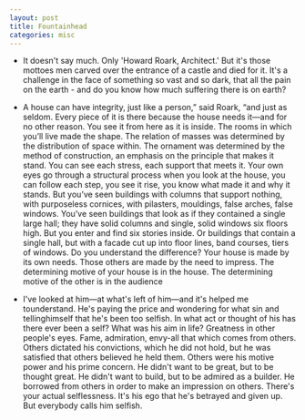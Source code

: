 ```yaml
---
layout: post
title: Fountainhead
categories: misc
---
```


- It doesn't say much. Only 'Howard Roark, Architect.' But it's those mottoes men carved over the entrance of a castle and died for it. It's a challenge in the face of something so vast and so dark, that all the pain on the earth - and do you know how much suffering there is on earth?

- A house can have integrity, just like a person,” said Roark, “and just as seldom. Every piece of it is there because the house needs it—and for no other reason. You see it from here as it is inside. The rooms in which you’ll live made the shape. The relation of masses was determined by the distribution of space within. The ornament was determined by the method of construction, an emphasis on the principle that makes it stand. You can see each stress, each support that meets it. Your own eyes go through a structural process when you look at the house, you can follow each step, you see it rise, you know what made it and why it stands. But you’ve seen buildings with columns that support nothing, with purposeless cornices, with pilasters, mouldings, false arches, false windows. You’ve seen buildings that look as if they contained a single large hall; they have solid columns and single, solid windows six floors high. But you enter and find six stories inside. Or buildings that contain a single hall, but with a facade cut up into floor lines, band courses, tiers of windows. Do you understand the difference? Your house is made by its own needs. Those others are made by the need to impress. The determining motive of your house is in the house. The determining motive of the other is in the audience
 
- I've looked at him—at what's left of him—and it's helped me tounderstand. He's paying the price and wondering for what sin and tellinghimself that he's been too selfish. In what act or thought of his has there ever been a self? What was his aim in life? Greatness in other people's eyes. Fame, admiration, envy-all that which comes from others. Others dictated his convictions, which he did not hold, but he was satisfied that others believed he held them. Others were his motive power and his prime concern. He didn't want to be great, but to be thought great. He didn't want to build, but to be admired as a builder. He borrowed from others in order to make an impression on others. There's your actual selflessness. It's his ego that he's betrayed and given up. But everybody calls him selfish.
  